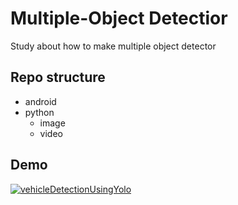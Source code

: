 # Multiple-Object Detectior
Study about how to make multiple object detector

## Repo structure
- android
- python
  - image
  - video

## Demo
[![vehicleDetectionUsingYolo](https://img.youtube.com/vi/0W_ImcUwJHQ/0.jpg)](https://www.youtube.com/watch?v=0W_ImcUwJHQ=0s)